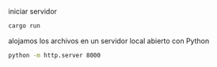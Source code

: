 iniciar servidor

````bash
cargo run
````

alojamos los archivos en un servidor local abierto con Python

````bash
python -m http.server 8000
``````
